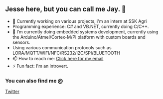 ## Jesse here, but you can call me Jay. 👋

- 🔭 Currently working on various projects, i'm an intern at SSK Agri
- Programming experience: C# and VB.NET, currently doing C/C++.
- 🌱 I’m currently doing embedded systems development, currently using the Arduino/Atmel/Cortex-M/Pi platform with custom boards and sensors.
- Using various communication protocols such as LORA/MQTT/WIFI/NFC/RS232/I2C/SPI/BLUETOOTH
- 📫 How to reach me: <a href="mailto:jessedaviids@gmail.com">Click here for my email</a>
- ⚡ Fun fact: I'm an introvert.


### You can also find me @
[Twitter](https://twitter.com/LifeAndJayys)

